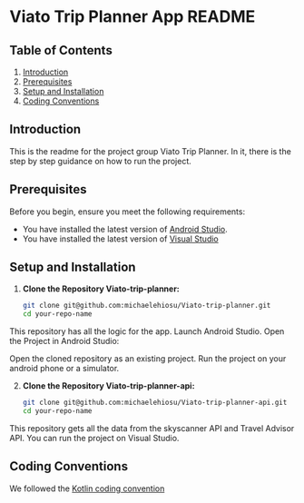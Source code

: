 # Viato Trip Planner App README

## Table of Contents
1. [Introduction](#introduction)
2. [Prerequisites](#prerequisites)
3. [Setup and Installation](#setup-and-installation)
4. [Coding Conventions](#coding-conventions)

## Introduction
This is the readme for the project group Viato Trip Planner. In it, there is the step by step guidance on how to run the project.

## Prerequisites
Before you begin, ensure you meet the following requirements:
- You have installed the latest version of [Android Studio](https://developer.android.com/studio).
- You have installed the latest version of [Visual Studio](https://code.visualstudio.com/download)

## Setup and Installation
1. **Clone the Repository Viato-trip-planner:**
   ```bash
   git clone git@github.com:michaelehiosu/Viato-trip-planner.git
   cd your-repo-name
This repository has all the logic for the app. Launch Android Studio.
Open the Project in Android Studio:

Open the cloned repository as an existing project. Run the project on your android phone or a simulator.

2. **Clone the Repository Viato-trip-planner-api:**
   ```bash
   git clone git@github.com:michaelehiosu/Viato-trip-planner-api.git
   cd your-repo-name
This repository gets all the data from the skyscanner API and Travel Advisor API. You can run the project on Visual Studio. 

## Coding Conventions
We followed the [Kotlin coding convention](https://kotlinlang.org/docs/coding-conventions.html)

